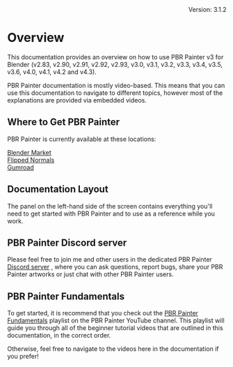 <div style="text-align: right"> Version: 3.1.2 </div>

# Overview

This documentation provides an overview on how to use PBR Painter v3 for Blender (v2.83, v2.90, v2.91, v2.92, v2.93, v3.0, v3.1, v3.2, v3.3, v3.4, v3.5, v3.6, v4.0, v4.1, v4.2 and v4.3).

PBR Painter documentation is mostly video-based. This means that you can use this documentation to navigate
to different topics, however most of the explanations are provided via embedded videos. 

## Where to Get PBR Painter

PBR Painter is currently available at these locations:
 
<a href="https://blendermarket.com/products/pbr-painter">Blender Market</a>
<br/><a href="https://flippednormals.com/product/pbr-painter-3-for-blender-7838">Flipped Normals</a>
<br/><a href="https://gumroad.com/l/pbrpainter">Gumroad</a>

## Documentation Layout

The panel on the left-hand side of the screen contains everything you'll need to get started with PBR Painter and to use as a reference while you work. 

## PBR Painter Discord server
Please feel free to join me and other users in the dedicated PBR Painter <a href="https://discord.gg/8PZq9x2fvB">Discord server</a> , where you can ask questions, 
report bugs, share your PBR Painter artworks or just chat with other PBR Painter users.

## PBR Painter Fundamentals

To get started, it is recommend that you check out the [PBR Painter Fundamentals](https://youtube.com/playlist?list=PLMN9uGgVtpSt9hTaiDAKYJ1wIS1nQvTf9&si=tMBltcmDM8zo8W_Q)
playlist on the PBR Painter YouTube channel. This playlist will guide you through all of
the beginner tutorial videos that are outlined in this documentation, in the correct order.

Otherwise, feel free to navigate to the videos here in the documentation if you prefer!
